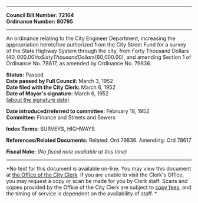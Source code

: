 * * * * *  
  
**Council Bill Number: [](#h0)[](#h2)72164**   
**Ordinance Number: 80795**  
  
* * * * *  
  
An ordinance relating to the City Engineer Department; increasing the appropriation heretofore authorized from the City Street Fund for a survey of the State Highway System through the city, from Forty Thousand Dollars ($40,000.00) to Sixty Thousand Dollars ($60,000.00), and amending Section 1 of Ordinance No. 78617, as amended by Ordinance No. 79836.  
  
**Status:** Passed   
**Date passed by Full Council:** March 3, 1952   
**Date filed with the City Clerk:** March 6, 1952   
**Date of Mayor's signature:** March 6, 1952   
[(about the signature date)](/~public/approvaldate.htm)   
  
  
**Date introduced/referred to committee:** February 18, 1952   
**Committee:** Finance and Streets and Sewers   
  
**Index Terms:** SURVEYS, HIGHWAYS  
  
**References/Related Documents:** Related: Ord 79836. Amending: Ord 78617  
  
**Fiscal Note:** *(No fiscal note available at this time)*  
  
* * * * *  
  
*No text for this document is available on-line. You may view this document at [the Office of the City Clerk](http://www.seattle.gov/leg/clerk/contactUs.htm). If you are unable to visit the Clerk's Office, you may request a copy or scan be made for you by Clerk staff. Scans and copies provided by the Office of the City Clerk are subject to [copy fees](http://clerk.seattle.gov/~public/clerkfees.htm), and the timing of service is dependent on the availability of staff. *  
  
  
